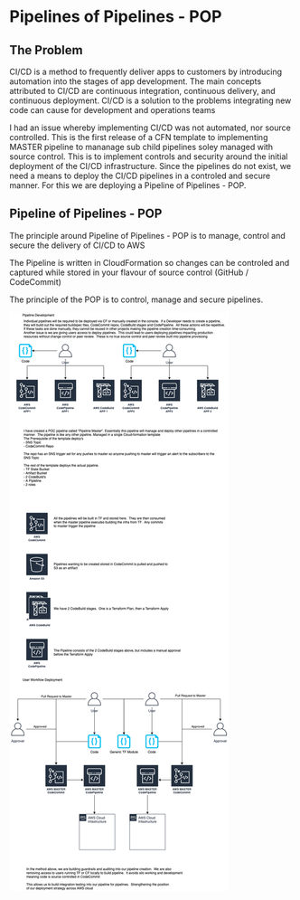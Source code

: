 # Pipelines of Pipelines - POP
## The Problem
CI/CD is a method to frequently deliver apps to customers by introducing automation into the stages of app development. The main concepts attributed to CI/CD are continuous integration, continuous delivery, and continuous deployment. CI/CD is a solution to the problems integrating new code can cause for development and operations teams 

I had an issue whereby implementing CI/CD was not automated, nor source controlled. This is the first release of a CFN template to implementing MASTER pipeline to mananage sub child pipelines soley managed with source control.  This is to implement controls and security around the initial deployment of the CI/CD infrastructure.  Since the pipelines do not exist, we need a means to deploy the CI/CD pipelines in a controled and secure manner.  For this we are deploying a Pipeline of Pipelines - POP.

## Pipeline of Pipelines - POP
The principle around Pipeline of Pipelines - POP is to manage, control and secure the delivery of CI/CD to AWS

The Pipeline is written in CloudFormation so changes can be controled and captured while stored in your flavour of source control (GitHub / CodeCommit)

The principle of the POP is to control, manage and secure pipelines.

![](images/POP-hld.png)

